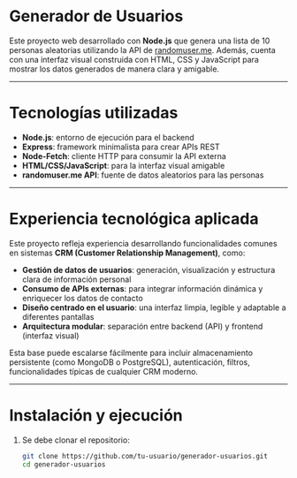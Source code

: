 # Generador de Usuarios

Este proyecto web desarrollado con **Node.js** que genera una lista de 10 personas aleatorias utilizando la API de [randomuser.me](https://randomuser.me). 
Además, cuenta con una interfaz visual construida con HTML, CSS y JavaScript para mostrar los datos generados de manera clara y amigable.

---

# Tecnologías utilizadas

- **Node.js**: entorno de ejecución para el backend
- **Express**: framework minimalista para crear APIs REST
- **Node-Fetch**: cliente HTTP para consumir la API externa
- **HTML/CSS/JavaScript**: para la interfaz visual amigable
- **randomuser.me API**: fuente de datos aleatorios para las personas 

---

# Experiencia tecnológica aplicada

Este proyecto refleja experiencia desarrollando funcionalidades comunes en sistemas **CRM (Customer Relationship Management)**, como:

- **Gestión de datos de usuarios**: generación, visualización y estructura clara de información personal
- **Consumo de APIs externas**: para integrar información dinámica y enriquecer los datos de contacto
- **Diseño centrado en el usuario**: una interfaz limpia, legible y adaptable a diferentes pantallas
- **Arquitectura modular**: separación entre backend (API) y frontend (interfaz visual)

Esta base puede escalarse fácilmente para incluir almacenamiento persistente (como MongoDB o PostgreSQL), autenticación, filtros, funcionalidades típicas de cualquier CRM moderno.

---

# Instalación y ejecución

1. Se debe clonar el repositorio:
   ```bash
   git clone https://github.com/tu-usuario/generador-usuarios.git
   cd generador-usuarios
